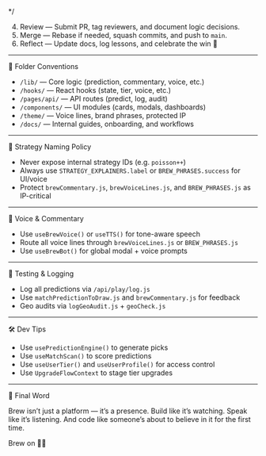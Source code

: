    */

4. Review — Submit PR, tag reviewers, and document logic decisions.
5. Merge — Rebase if needed, squash commits, and push to `main`.
6. Reflect — Update docs, log lessons, and celebrate the win 🎉

---

📁 Folder Conventions

- `/lib/` — Core logic (prediction, commentary, voice, etc.)
- `/hooks/` — React hooks (state, tier, voice, etc.)
- `/pages/api/` — API routes (predict, log, audit)
- `/components/` — UI modules (cards, modals, dashboards)
- `/theme/` — Voice lines, brand phrases, protected IP
- `/docs/` — Internal guides, onboarding, and workflows

---

🔐 Strategy Naming Policy

- Never expose internal strategy IDs (e.g. `poisson++`)
- Always use `STRATEGY_EXPLAINERS.label` or `BREW_PHRASES.success` for UI/voice
- Protect `brewCommentary.js`, `brewVoiceLines.js`, and `BREW_PHRASES.js` as IP-critical

---

🧠 Voice & Commentary

- Use `useBrewVoice()` or `useTTS()` for tone-aware speech
- Route all voice lines through `brewVoiceLines.js` or `BREW_PHRASES.js`
- Use `useBrewBot()` for global modal + voice prompts

---

🧪 Testing & Logging

- Log all predictions via `/api/play/log.js`
- Use `matchPredictionToDraw.js` and `brewCommentary.js` for feedback
- Geo audits via `logGeoAudit.js` + `geoCheck.js`

---

🛠️ Dev Tips

- Use `usePredictionEngine()` to generate picks
- Use `useMatchScan()` to score predictions
- Use `useUserTier()` and `useUserProfile()` for access control
- Use `UpgradeFlowContext` to stage tier upgrades

---

📣 Final Word

Brew isn’t just a platform — it’s a presence. Build like it’s watching. Speak like it’s listening. And code like someone’s about to believe in it for the first time.

Brew on 🧠✨